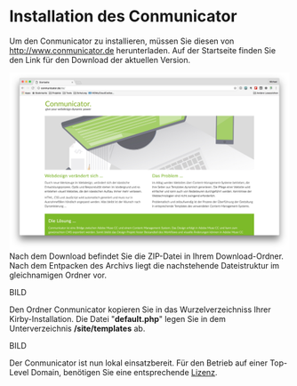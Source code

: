# Installation des Conmunicator

Um den Conmunicator zu installieren, müssen Sie diesen von http://www.conmunicator.de herunterladen. Auf der Startseite finden Sie den Link für den Download der aktuellen Version.

![](images/installation/cmu_website.jpg)
Nach dem Download befindet Sie die ZIP-Datei in Ihrem Download-Ordner. Nach dem Entpacken des Archivs liegt die nachstehende Dateistruktur im gleichnamigen Ordner vor.

BILD

Den Ordner Conmunicator kopieren Sie in das Wurzelverzeichniss Ihrer Kirby-Installation. Die Datei "**default.php**" legen Sie in dem Unterverzeichnis **/site/templates** ab.

BILD

Der Conmunicator ist nun lokal einsatzbereit. Für den Betrieb auf einer Top-Level Domain, benötigen Sie eine entsprechende [Lizenz](lizenzen.md).